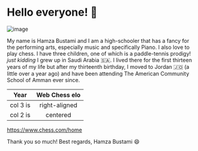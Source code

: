 # Hello everyone! 👋

![image](https://user-images.githubusercontent.com/123292262/214225648-4281e1e7-4274-45d5-a96f-822521ef9404.png)

My name is Hamza Bustami and I am a high-schooler that has a fancy for the performing arts, especially music and specifically Piano. I also love to play chess. I have three children, one of which is a paddle-tennis prodigy! *just kidding* 
I grew up in Saudi Arabia :saudi_arabia:. I lived there for the first thirteen years of my life but after my thirteenth birthday, I moved to Jordan	:jordan: (a little over a year ago) and have been attending The American Community School of Amman ever since.

| Year          | Web Chess elo | 
| ------------- |:-------------:| 
| col 3 is      | right-aligned | 
| col 2 is      | centered      |   

https://www.chess.com/home

Thank you so much! Best regards, Hamza Bustami :smile:

<!--
**HamzaBustami3/HamzaBustami3** is a ✨ _special_ ✨ repository because its `README.md` (this file) appears on your GitHub profile.

Here are some ideas to get you started:

- 🔭 I’m currently working on ...
- 🌱 I’m currently learning ...
- 👯 I’m looking to collaborate on ...
- 🤔 I’m looking for help with ...
- 💬 Ask me about ...
- 📫 How to reach me: ...
- 😄 Pronouns: ...
- ⚡ Fun fact: ...
-->


